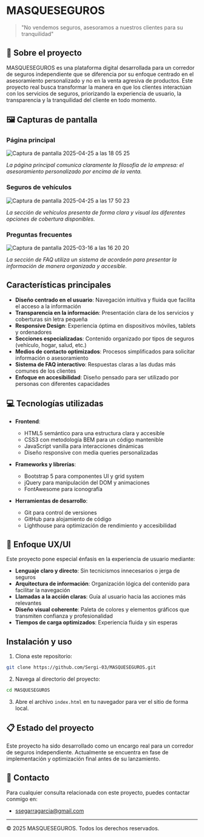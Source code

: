 # MASQUESEGUROS

> "No vendemos seguros, asesoramos a nuestros clientes para su tranquilidad"

## 📌 Sobre el proyecto

MASQUESEGUROS es una plataforma digital desarrollada para un corredor de seguros independiente que se diferencia por su enfoque centrado en el asesoramiento personalizado y no en la venta agresiva de productos. Este proyecto real busca transformar la manera en que los clientes interactúan con los servicios de seguros, priorizando la experiencia de usuario, la transparencia y la tranquilidad del cliente en todo momento.

## 🖼️ Capturas de pantalla

### Página principal
![Captura de pantalla 2025-04-25 a las 18 05 25](https://github.com/user-attachments/assets/2dd7d9df-1449-4953-95fa-09e146911a51)


*La página principal comunica claramente la filosofía de la empresa: el asesoramiento personalizado por encima de la venta.*

### Seguros de vehículos
![Captura de pantalla 2025-04-25 a las 17 50 23](https://github.com/user-attachments/assets/d4f2aaa3-ee14-45d7-86a5-f9d5ba48737b)



*La sección de vehículos presenta de forma clara y visual las diferentes opciones de cobertura disponibles.*

### Preguntas frecuentes
![Captura de pantalla 2025-03-16 a las 16 20 20](https://github.com/user-attachments/assets/590d9d43-6c1f-4972-bf1e-44408b2ca21e)


*La sección de FAQ utiliza un sistema de acordeón para presentar la información de manera organizada y accesible.*

## Características principales

- **Diseño centrado en el usuario**: Navegación intuitiva y fluida que facilita el acceso a la información
- **Transparencia en la información**: Presentación clara de los servicios y coberturas sin letra pequeña
- **Responsive Design**: Experiencia óptima en dispositivos móviles, tablets y ordenadores
- **Secciones especializadas**: Contenido organizado por tipos de seguros (vehículo, hogar, salud, etc.)
- **Medios de contacto optimizados**: Procesos simplificados para solicitar información o asesoramiento
- **Sistema de FAQ interactivo**: Respuestas claras a las dudas más comunes de los clientes
- **Enfoque en accesibilidad**: Diseño pensado para ser utilizado por personas con diferentes capacidades

## 💻 Tecnologías utilizadas

- **Frontend**: 
  - HTML5 semántico para una estructura clara y accesible
  - CSS3 con metodología BEM para un código mantenible
  - JavaScript vanilla para interacciones dinámicas
  - Diseño responsive con media queries personalizadas

- **Frameworks y librerías**:
  - Bootstrap 5 para componentes UI y grid system
  - jQuery para manipulación del DOM y animaciones
  - FontAwesome para iconografía

- **Herramientas de desarrollo**:
  - Git para control de versiones
  - GitHub para alojamiento de código
  - Lighthouse para optimización de rendimiento y accesibilidad

## 📱 Enfoque UX/UI

Este proyecto pone especial énfasis en la experiencia de usuario mediante:

- **Lenguaje claro y directo**: Sin tecnicismos innecesarios o jerga de seguros
- **Arquitectura de información**: Organización lógica del contenido para facilitar la navegación
- **Llamadas a la acción claras**: Guía al usuario hacia las acciones más relevantes
- **Diseño visual coherente**: Paleta de colores y elementos gráficos que transmiten confianza y profesionalidad
- **Tiempos de carga optimizados**: Experiencia fluida y sin esperas


## Instalación y uso

1. Clona este repositorio:
```bash
git clone https://github.com/Sergi-03/MASQUESEGUROS.git
```

2. Navega al directorio del proyecto:
```bash
cd MASQUESEGUROS
```

3. Abre el archivo `index.html` en tu navegador para ver el sitio de forma local.

## 📋 Estado del proyecto

Este proyecto ha sido desarrollado como un encargo real para un corredor de seguros independiente. Actualmente se encuentra en fase de implementación y optimización final antes de su lanzamiento.

## 👥 Contacto

Para cualquier consulta relacionada con este proyecto, puedes contactar conmigo en:
- ssegarragarcia@gmail.com

---

© 2025 MASQUESEGUROS. Todos los derechos reservados.
